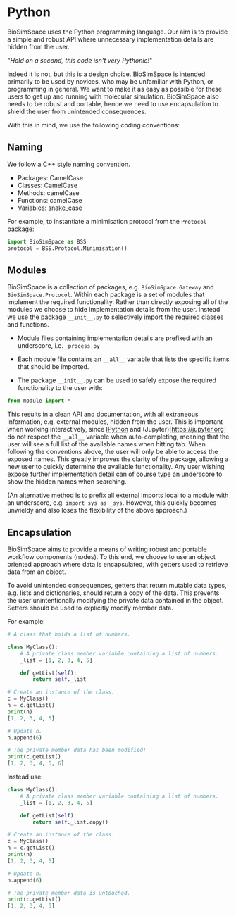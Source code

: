 # Python

BioSimSpace uses the Python programming language. Our aim is to provide a simple
and robust API where unnecessary implementation details are hidden from the user.

"_Hold on a second, this code isn't very Pythonic!_"

Indeed it is not, but this is a design choice. BioSimSpace is intended primarily
to be used by novices, who may be unfamiliar with Python, or programming in
general. We want to make it as easy as possible for these users to get up and
running with molecular simulation. BioSimSpace also needs to be robust and
portable, hence we need to use encapsulation to shield the user from unintended
consequences.

With this in mind, we use the following coding conventions:

## Naming

We follow a C++ style naming convention.

* Packages: CamelCase
* Classes: CamelCase
* Methods: camelCase
* Functions: camelCase
* Variables: snake_case

For example, to instantiate a minimisation protocol from the `Protocol` package:

```python
import BioSimSpace as BSS
protocol = BSS.Protocol.Minimisation()
```

## Modules

BioSimSpace is a collection of packages, e.g. `BioSimSpace.Gateway` and
`BioSimSpace.Protocol`. Within each package is a set of modules that
implement the required functionality. Rather than directly exposing all of
the modules we choose to hide implementation details from the user. Instead
we use the package `__init__.py` to selectively import the required
classes and functions.

* Module files containing implementation details are prefixed with an underscore,
i.e. `_process.py`

* Each module file contains an `__all__` variable that lists the specific items
that should be imported.

* The package `__init__.py` can be used to safely expose the required
functionality to the user with:

```python
from module import *
```

This results in a clean API and documentation, with all extraneous information,
e.g. external modules, hidden from the user. This is important when working
interactively, since [IPython](https://ipython.org) and (Jupyter)[https://jupyter.org]
do not respect the `__all__` variable when auto-completing, meaning that the
user will see a full list of the available names when hitting tab. When
following the conventions above, the user will only be able to access the
exposed names. This greatly improves the clarity of the package, allowing
a new user to quickly determine the available functionality. Any user wishing
expose further implementation detail can of course type an underscore to
show the hidden names when searching.

(An alternative method is to prefix all external imports local to a module
with an underscore, e.g. `import sys as _sys`. However, this quickly becomes
unwieldy and also loses the flexibility of the above approach.)

## Encapsulation

BioSimSpace aims to provide a means of writing robust and portable workflow
components (nodes). To this end, we choose to use an object oriented approach
where data is encapsulated, with getters used to retrieve data from an object.

To avoid unintended consequences, getters that return mutable data types, e.g.
lists and dictionaries, should return a copy of the data. This prevents the
user unintentionally modifying the private data contained in the object. Setters
should be used to explicitly modify member data.

For example:

```python
# A class that holds a list of numbers.

class MyClass():
    # A private class member variable containing a list of numbers.
    _list = [1, 2, 3, 4, 5]

    def getList(self):
        return self._list

# Create an instance of the class.
c = MyClass()
n = c.getList()
print(n)
[1, 2, 3, 4, 5]

# Update n.
n.append(6)

# The private member data has been modified!
print(c.getList()
[1, 2, 3, 4, 5, 6]
```

Instead use:

```python
class MyClass():
    # A private class member variable containing a list of numbers.
    _list = [1, 2, 3, 4, 5]

    def getList(self):
        return self._list.copy()

# Create an instance of the class.
c = MyClass()
n = c.getList()
print(n)
[1, 2, 3, 4, 5]

# Update n.
n.append(6)

# The private member data is untouched.
print(c.getList()
[1, 2, 3, 4, 5]
```
